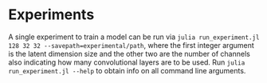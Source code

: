 # Experiments

A single experiment to train a model can be run via `julia run_experiment.jl 128 32 32 --savepath=experimental/path`, where the first integer argument is the latent dimension size and the other two are the number of channels also indicating how many convolutional layers are to be used. Run `julia run_experiment.jl --help` to obtain info on all command line arguments.
